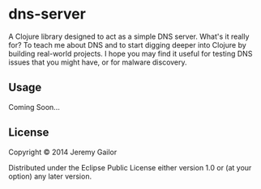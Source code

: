 # dns-server

A Clojure library designed to act as a simple DNS server.  What's it really for?
To teach me about DNS and to start digging deeper into Clojure by building real-world projects.
I hope you may find it useful for testing DNS issues that you might have, or for
malware discovery.

## Usage

Coming Soon...

## License

Copyright © 2014 Jeremy Gailor

Distributed under the Eclipse Public License either version 1.0 or (at
your option) any later version.
